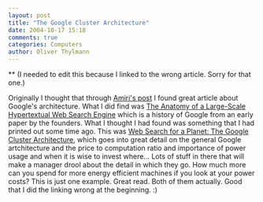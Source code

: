 ```yaml
---
layout: post
title: "The Google Cluster Architecture"
date: 2004-10-17 15:18
comments: true
categories: Computers
author: Oliver Thylmann
---
```



** (I needed to edit this because I linked to the wrong article. Sorry for that one.)

Originally I thought that through [Amiri's post](http://www.amiri.info/index.php/weblog/how_google_was_built/) I found great article about Google's architecture. What I did find was [ The Anatomy of a Large-Scale Hypertextual Web Search Engine](http://www-db.stanford.edu/~backrub/google.html) which is a history of Google from an early paper by the founders. What I thought I had found was something that I had printed out some time ago. This was [Web Search for a Planet: The Google Cluster Architecture](http://www.computer.org/micro/mi2003/m2022.pdf), which goes into great detail on the general Google artchitecture and the price to computation ratio and importance of power usage and when it is wise to invest where... Lots of stuff in there that will make a manager drool about the detail in which they go. How much more can you spend for more energy efficient machines if you look at your power costs? This is just one example. Great read. Both of them actually. Good that I did the linking wrong at the beginning. :)


